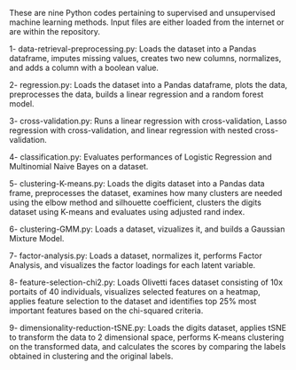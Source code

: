 These are nine Python codes pertaining to supervised and unsupervised machine learning methods. Input files are either loaded from the internet or are within the repository.

1- data-retrieval-preprocessing.py: Loads the dataset into a Pandas dataframe, imputes missing values, creates two new columns, normalizes, and adds a column with a boolean value.

2- regression.py: Loads the dataset into a Pandas dataframe, plots the data, preprocesses the data, builds a linear regression and a random forest model.

3- cross-validation.py: Runs a linear regression with cross-validation, Lasso regression with cross-validation, and linear regression with nested cross-validation.

4- classification.py: Evaluates performances of Logistic Regression and Multinomial Naive Bayes on a dataset.

5- clustering-K-means.py: Loads the digits dataset into a Pandas data frame, preprocesses the dataset, examines how many clusters are needed using the elbow method and silhouette coefficient, clusters the digits dataset using K-means and evaluates using adjusted rand index.

6- clustering-GMM.py: Loads a dataset, vizualizes it, and builds a Gaussian Mixture Model.

7- factor-analysis.py: Loads a dataset, normalizes it, performs Factor Analysis, and visualizes the factor loadings for each latent variable.

8- feature-selection-chi2.py: Loads Olivetti faces dataset consisting of 10x portaits of 40 individuals, visualizes selected features on a heatmap, applies feature selection to the dataset and identifies top 25% most important features based on the chi-squared criteria.

9- dimensionality-reduction-tSNE.py: Loads the digits dataset, applies tSNE to transform the data to 2 dimensional space, performs K-means clustering on the transformed data, and calculates the scores by comparing the labels obtained in clustering and the original labels.
